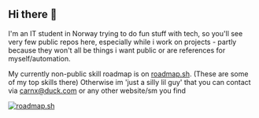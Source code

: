 ## Hi there 👋

<!--
**DVP-F/DVP-F** is a ✨ _special_ ✨ repository because its `README.md` (this file) appears on your GitHub profile.

Here are some ideas to get you started:

- 🔭 I’m currently working on ...
- 🌱 I’m currently learning ...
- 👯 I’m looking to collaborate on ...
- 🤔 I’m looking for help with ...
- 💬 Ask me about ...
- 📫 How to reach me: ...
- 😄 Pronouns: ...
- ⚡ Fun fact: ...
-->

I'm an IT student in Norway trying to do fun stuff with tech, so you'll see very few public repos here, especially while i work on projects - partly because they won't all be things i want public or are references for myself/automation.

My currently non-public skill roadmap is on [roadmap.sh](https://roadmap.sh/card/tall/6786540a7dbe4fb02675304d?variant=dark&roadmaps=cyber-security%2Cpython%2Ccpp%2Clinux). (These are some of my top skills there)
Otherwise im 'just a silly lil guy' that you can contact via carnx@duck.com or any other website/sm you find

<a href="https://roadmap.sh"><img src="https://roadmap.sh/card/tall/6786540a7dbe4fb02675304d?variant=dark&roadmaps=cyber-security%2Cpython%2Ccpp%2Clinux" alt="roadmap.sh"/></a> 
